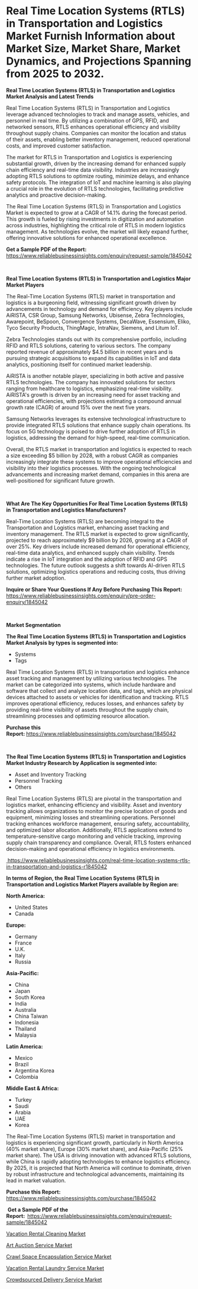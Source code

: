 <p><h1>Real Time Location Systems (RTLS) in Transportation and Logistics Market Furnish Information about Market Size, Market Share, Market Dynamics, and Projections Spanning from 2025 to 2032.</h1></p><p><strong>Real Time Location Systems (RTLS) in Transportation and Logistics Market Analysis and Latest Trends</strong></p>
<p><p>Real Time Location Systems (RTLS) in Transportation and Logistics leverage advanced technologies to track and manage assets, vehicles, and personnel in real time. By utilizing a combination of GPS, RFID, and networked sensors, RTLS enhances operational efficiency and visibility throughout supply chains. Companies can monitor the location and status of their assets, enabling better inventory management, reduced operational costs, and improved customer satisfaction.</p><p>The market for RTLS in Transportation and Logistics is experiencing substantial growth, driven by the increasing demand for enhanced supply chain efficiency and real-time data visibility. Industries are increasingly adopting RTLS solutions to optimize routing, minimize delays, and enhance safety protocols. The integration of IoT and machine learning is also playing a crucial role in the evolution of RTLS technologies, facilitating predictive analytics and proactive decision-making.</p><p>The Real Time Location Systems (RTLS) in Transportation and Logistics Market is expected to grow at a CAGR of 14.1% during the forecast period. This growth is fueled by rising investments in digitization and automation across industries, highlighting the critical role of RTLS in modern logistics management. As technologies evolve, the market will likely expand further, offering innovative solutions for enhanced operational excellence.</p></p>
<p><strong>Get a Sample PDF of the Report:&nbsp;</strong> <a href="https://www.reliablebusinessinsights.com/enquiry/request-sample/1845042?utm_campaign=1847&utm_medium=2&utm_source=Github&utm_content=ia&utm_term=11032025&utm_id=real-time-location-systems-rtls-in-transportation-and-logistics">https://www.reliablebusinessinsights.com/enquiry/request-sample/1845042</a></p>
<p>&nbsp;</p>
<p><strong>Real Time Location Systems (RTLS) in Transportation and Logistics Major Market Players</strong></p>
<p><p>The Real-Time Location Systems (RTLS) market in transportation and logistics is a burgeoning field, witnessing significant growth driven by advancements in technology and demand for efficiency. Key players include AiRISTA, CSR Group, Samsung Networks, Ubisense, Zebra Technologies, Awarepoint, BeSpoon, Convergence Systems, DecaWave, Essensium, Eliko, Tyco Security Products, ThingMagic, IntraNav, Siemens, and Litum IoT.</p><p>Zebra Technologies stands out with its comprehensive portfolio, including RFID and RTLS solutions, catering to various sectors. The company reported revenue of approximately $4.5 billion in recent years and is pursuing strategic acquisitions to expand its capabilities in IoT and data analytics, positioning itself for continued market leadership.</p><p>AiRISTA is another notable player, specializing in both active and passive RTLS technologies. The company has innovated solutions for sectors ranging from healthcare to logistics, emphasizing real-time visibility. AiRISTA's growth is driven by an increasing need for asset tracking and operational efficiencies, with projections estimating a compound annual growth rate (CAGR) of around 15% over the next five years.</p><p>Samsung Networks leverages its extensive technological infrastructure to provide integrated RTLS solutions that enhance supply chain operations. Its focus on 5G technology is poised to drive further adoption of RTLS in logistics, addressing the demand for high-speed, real-time communication.</p><p>Overall, the RTLS market in transportation and logistics is expected to reach a size exceeding $5 billion by 2028, with a robust CAGR as companies increasingly integrate these systems to improve operational efficiencies and visibility into their logistics processes. With the ongoing technological advancements and increasing market demand, companies in this arena are well-positioned for significant future growth.</p></p>
<p>&nbsp;</p>
<p><strong>What Are The Key Opportunities For Real Time Location Systems (RTLS) in Transportation and Logistics Manufacturers?</strong></p>
<p><p>Real-Time Location Systems (RTLS) are becoming integral to the Transportation and Logistics market, enhancing asset tracking and inventory management. The RTLS market is expected to grow significantly, projected to reach approximately $9 billion by 2026, growing at a CAGR of over 25%. Key drivers include increased demand for operational efficiency, real-time data analytics, and enhanced supply chain visibility. Trends indicate a rise in IoT integration and the adoption of RFID and GPS technologies. The future outlook suggests a shift towards AI-driven RTLS solutions, optimizing logistics operations and reducing costs, thus driving further market adoption.</p></p>
<p><strong>Inquire or Share Your Questions If Any Before Purchasing This Report:</strong> <a href="https://www.reliablebusinessinsights.com/enquiry/pre-order-enquiry/1845042?utm_campaign=1847&utm_medium=2&utm_source=Github&utm_content=ia&utm_term=11032025&utm_id=real-time-location-systems-rtls-in-transportation-and-logistics">https://www.reliablebusinessinsights.com/enquiry/pre-order-enquiry/1845042</a></p>
<p>&nbsp;</p>
<p><strong>Market Segmentation</strong></p>
<p><strong>The Real Time Location Systems (RTLS) in Transportation and Logistics Market Analysis by types is segmented into:</strong></p>
<p><ul><li>Systems</li><li>Tags</li></ul></p>
<p><p>Real Time Location Systems (RTLS) in transportation and logistics enhance asset tracking and management by utilizing various technologies. The market can be categorized into systems, which include hardware and software that collect and analyze location data, and tags, which are physical devices attached to assets or vehicles for identification and tracking. RTLS improves operational efficiency, reduces losses, and enhances safety by providing real-time visibility of assets throughout the supply chain, streamlining processes and optimizing resource allocation.</p></p>
<p><strong>Purchase this Report:&nbsp;</strong><a href="https://www.reliablebusinessinsights.com/purchase/1845042?utm_campaign=1847&utm_medium=2&utm_source=Github&utm_content=ia&utm_term=11032025&utm_id=real-time-location-systems-rtls-in-transportation-and-logistics">https://www.reliablebusinessinsights.com/purchase/1845042</a></p>
<p>&nbsp;</p>
<p><strong>The Real Time Location Systems (RTLS) in Transportation and Logistics Market Industry Research by Application is segmented into:</strong></p>
<p><ul><li>Asset and Inventory Tracking</li><li>Personnel Tracking</li><li>Others</li></ul></p>
<p><p>Real Time Location Systems (RTLS) are pivotal in the transportation and logistics market, enhancing efficiency and visibility. Asset and inventory tracking allows organizations to monitor the precise location of goods and equipment, minimizing losses and streamlining operations. Personnel tracking enhances workforce management, ensuring safety, accountability, and optimized labor allocation. Additionally, RTLS applications extend to temperature-sensitive cargo monitoring and vehicle tracking, improving supply chain transparency and compliance. Overall, RTLS fosters enhanced decision-making and operational efficiency in logistics environments.</p></p>
<p><a href="https://www.reliablebusinessinsights.com/real-time-location-systems-rtls-in-transportation-and-logistics-r1845042?utm_campaign=1847&utm_medium=2&utm_source=Github&utm_content=ia&utm_term=11032025&utm_id=real-time-location-systems-rtls-in-transportation-and-logistics">&nbsp;https://www.reliablebusinessinsights.com/real-time-location-systems-rtls-in-transportation-and-logistics-r1845042</a></p>
<p><strong>In terms of Region, the Real Time Location Systems (RTLS) in Transportation and Logistics Market Players available by Region are:</strong></p>
<p>
    <p> <strong> North America: </strong>
        <ul>
            <li>United States</li>
            <li>Canada</li>
        </ul>
        </p> 
    <p> <strong> Europe: </strong>
        <ul>
            <li>Germany</li>
            <li>France</li>
            <li>U.K.</li>
            <li>Italy</li>
            <li>Russia</li>
        </ul>
        </p> 
    <p> <strong> Asia-Pacific: </strong>
        <ul>
            <li>China</li>
            <li>Japan</li>
            <li>South Korea</li>
            <li>India</li>
            <li>Australia</li>
            <li>China Taiwan</li>
            <li>Indonesia</li>
            <li>Thailand</li>
            <li>Malaysia</li>
        </ul>
        </p> 
    <p> <strong> Latin America: </strong>
        <ul>
            <li>Mexico</li>
            <li>Brazil</li>
            <li>Argentina Korea</li>
            <li>Colombia</li>
        </ul>
        </p> 
    <p> <strong> Middle East & Africa: </strong>
        <ul>
            <li>Turkey</li>
            <li>Saudi</li>
            <li>Arabia</li>
            <li>UAE</li>
            <li>Korea</li>
        </ul>
    </p>
    </p>
<p><p>The Real-Time Location Systems (RTLS) market in transportation and logistics is experiencing significant growth, particularly in North America (40% market share), Europe (30% market share), and Asia-Pacific (25% market share). The USA is driving innovation with advanced RTLS solutions, while China is rapidly adopting technologies to enhance logistics efficiency. By 2025, it is projected that North America will continue to dominate, driven by robust infrastructure and technological advancements, maintaining its lead in market valuation.</p></p>
<p><strong>Purchase this Report: </strong><a href="https://www.reliablebusinessinsights.com/purchase/1845042?utm_campaign=1847&utm_medium=2&utm_source=Github&utm_content=ia&utm_term=11032025&utm_id=real-time-location-systems-rtls-in-transportation-and-logistics">https://www.reliablebusinessinsights.com/purchase/1845042</a></p>
<p>&nbsp;<strong>Get a Sample PDF of the Report:&nbsp;&nbsp;</strong><a href="https://www.reliablebusinessinsights.com/enquiry/request-sample/1845042?utm_campaign=1847&utm_medium=2&utm_source=Github&utm_content=ia&utm_term=11032025&utm_id=real-time-location-systems-rtls-in-transportation-and-logistics">https://www.reliablebusinessinsights.com/enquiry/request-sample/1845042</a></p>
<p><strong></strong></p>
<p><p><a href="https://github.com/signallaikun/Market-Research-Report-List-1/blob/main/vacation-rental-cleaning-market.md?utm_campaign=1847&utm_medium=2&utm_source=Github&utm_content=ia&utm_term=11032025&utm_id=real-time-location-systems-rtls-in-transportation-and-logistics">Vacation Rental Cleaning Market</a></p><p><a href="https://github.com/pomasifilo/Market-Research-Report-List-1/blob/main/art-auction-service-market.md?utm_campaign=1847&utm_medium=2&utm_source=Github&utm_content=ia&utm_term=11032025&utm_id=real-time-location-systems-rtls-in-transportation-and-logistics">Art Auction Service Market</a></p><p><a href="https://github.com/shefikagbons/Market-Research-Report-List-1/blob/main/crawl-space-encapsulation-service-market.md?utm_campaign=1847&utm_medium=2&utm_source=Github&utm_content=ia&utm_term=11032025&utm_id=real-time-location-systems-rtls-in-transportation-and-logistics">Crawl Space Encapsulation Service Market</a></p><p><a href="https://github.com/mateyappiazo/Market-Research-Report-List-1/blob/main/vacation-rental-laundry-service-market.md?utm_campaign=1847&utm_medium=2&utm_source=Github&utm_content=ia&utm_term=11032025&utm_id=real-time-location-systems-rtls-in-transportation-and-logistics">Vacation Rental Laundry Service Market</a></p><p><a href="https://github.com/nontoengolo/Market-Research-Report-List-1/blob/main/crowdsourced-delivery-service-market.md?utm_campaign=1847&utm_medium=2&utm_source=Github&utm_content=ia&utm_term=11032025&utm_id=real-time-location-systems-rtls-in-transportation-and-logistics">Crowdsourced Delivery Service Market</a></p></p>